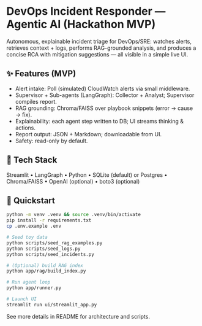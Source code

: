 # DevOps Incident Responder — Agentic AI (Hackathon MVP)

Autonomous, explainable incident triage for DevOps/SRE: watches alerts, retrieves context + logs, performs RAG-grounded analysis, and produces a concise RCA with mitigation suggestions — all visible in a simple live UI.

## ✨ Features (MVP)
- Alert intake: Poll (simulated) CloudWatch alerts via small middleware.
- Supervisor + Sub-agents (LangGraph): Collector + Analyst; Supervisor compiles report.
- RAG grounding: Chroma/FAISS over playbook snippets (error → cause → fix).
- Explainability: each agent step written to DB; UI streams thinking & actions.
- Report output: JSON + Markdown; downloadable from UI.
- Safety: read-only by default.

## 🧱 Tech Stack
Streamlit • LangGraph • Python • SQLite (default) or Postgres • Chroma/FAISS • OpenAI (optional) • boto3 (optional)

## 🚀 Quickstart
```bash
python -m venv .venv && source .venv/bin/activate
pip install -r requirements.txt
cp .env.example .env

# Seed toy data
python scripts/seed_rag_examples.py
python scripts/seed_logs.py
python scripts/seed_incidents.py

# (Optional) build RAG index
python app/rag/build_index.py

# Run agent loop
python app/runner.py

# Launch UI
streamlit run ui/streamlit_app.py
```

See more details in README for architecture and scripts.
